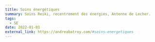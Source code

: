 ```yaml
---
title: Soins énergétiques
summary: Soins Reiki, recentrement des énergies, Antenne de Lecher.
tags:
  - SE
date: 2022-01-01
external_link: https://andreabatroy.com/#soins-energetiques
---
```

